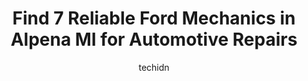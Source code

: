 ---
layout: ampstory
image: https://images.unsplash.com/photo-1617814086906-d847a8bc6fca?ixlib=rb-4.0.3&ixid=MnwxMjA3fDB8MHxwaG90by1wYWdlfHx8fGVufDB8fHx8&auto=format&fit=crop&w=640&h=853&q=80
author: techidn
featured: false
description: When it comes to finding reliable automotive experts in Alpena MI, USA, look no further than the 7 best Ford Mechanic in the area. With their exceptional skills and dedication to providing t
title: Find 7 Reliable Ford Mechanics in Alpena MI for Automotive Repairs
cover:
   title: Find 7 Reliable Ford Mechanics in Alpena MI for Automotive Repairs
   subtitle: Rickpate
   background: https://images.unsplash.com/photo-1617814086906-d847a8bc6fca?ixlib=rb-4.0.3&ixid=MnwxMjA3fDB8MHxwaG90by1wYWdlfHx8fGVufDB8fHx8&auto=format&fit=crop&w=640&h=853&q=80

pages: 
 - layout: thirds
   top: <h1>#1 R AUTO REPAIR LLC</h1>
   bottom: "<p>By far the best mechanic Ive ever used! He does a great job, his prices are fair and reasonable, he and the staff are all very nice and personable! He is always willing </p>"
   background: https://www.knot35.com/toplist/wp-content/uploads/2023/06/best-ford-mechanic-1-in-alpena-mi-1685842114.jpeg
   backgroundblur: true
 - layout: thirds
   top: <h1>#2 Northern Collision And Repair llc</h1>
   bottom: "<p>249 N Ripley St, Alpena, MI 49707, United States</p>"
   background: https://www.knot35.com/toplist/wp-content/uploads/2023/06/best-ford-mechanic-2-in-alpena-mi-1685842114.jpeg
   cta:
      link: https://www.knot35.com/toplist/find-7-reliable-ford-mechanics-in-alpena-mi-for-automotive-repairs/
      text: Find 7 Reliable Ford Mechanics in Alpena MI for Automotive Repairs
 - layout: thirds
   top: <h1>#3 Larrys Collision and Truck Stuff</h1>
   bottom: "<p>1212 U.S. 23 N, Alpena, MI 49707, United States</p>"
   background: https://www.knot35.com/toplist/wp-content/uploads/2023/06/best-ford-mechanic-3-in-alpena-mi-1685842114.jpeg
   cta:
      link: https://www.knot35.com/toplist/find-7-reliable-ford-mechanics-in-alpena-mi-for-automotive-repairs/
      text: Find 7 Reliable Ford Mechanics in Alpena MI for Automotive Repairs
 - layout: thirds
   top: <h1>#4 Bobs Muffler & Auto Repair</h1>
   bottom: "<p>2277 US-23 South, Alpena, MI 49707, United States</p>"
   background: https://images.unsplash.com/photo-1552083974-186346191183?ixlib=rb-4.0.3&ixid=MnwxMjA3fDB8MHxwaG90by1wYWdlfHx8fGVufDB8fHx8&auto=format&fit=crop&w=640&h=853&q=80
   cta:
      link: https://www.knot35.com/toplist/find-7-reliable-ford-mechanics-in-alpena-mi-for-automotive-repairs/
      text: Find 7 Reliable Ford Mechanics in Alpena MI for Automotive Repairs
 - layout: thirds
   top: <h1>#5 AJS Auto Services & Repair Shop</h1>
   bottom: "<p>2089 US-23, Alpena, MI 49707, United States</p>"
   background: https://images.unsplash.com/photo-1567360425618-1594206637d2?ixlib=rb-4.0.3&ixid=MnwxMjA3fDB8MHxwaG90by1wYWdlfHx8fGVufDB8fHx8&auto=format&fit=crop&w=640&h=853&q=80
   cta:
      link: https://www.knot35.com/toplist/find-7-reliable-ford-mechanics-in-alpena-mi-for-automotive-repairs/
      text: Find 7 Reliable Ford Mechanics in Alpena MI for Automotive Repairs
 - layout: thirds
   top: <h1>#6 Downtown 76</h1>
   bottom: "<p>201 E Chisholm St, Alpena, MI 49707, United States</p>"
   background: https://images.unsplash.com/photo-1522441815192-d9f04eb0615c?ixlib=rb-4.0.3&ixid=MnwxMjA3fDB8MHxwaG90by1wYWdlfHx8fGVufDB8fHx8&auto=format&fit=crop&w=640&h=853&q=80
   cta:
      link: https://www.knot35.com/toplist/find-7-reliable-ford-mechanics-in-alpena-mi-for-automotive-repairs/
      text: Find 7 Reliable Ford Mechanics in Alpena MI for Automotive Repairs
 - layout: thirds
   top: <h1>#7 Dicks Auto Services Llc</h1>
   bottom: "<p>2298 Diamond Point Rd, Alpena, MI 49707, United States</p>"
   background: https://images.unsplash.com/photo-1564951434112-64d74cc2a2d7?ixlib=rb-4.0.3&ixid=MnwxMjA3fDB8MHxwaG90by1wYWdlfHx8fGVufDB8fHx8&auto=format&fit=crop&w=640&h=853&q=80
   cta:
      link: https://www.knot35.com/toplist/find-7-reliable-ford-mechanics-in-alpena-mi-for-automotive-repairs/
      text: Find 7 Reliable Ford Mechanics in Alpena MI for Automotive Repairs
 - layout: thirds
   middle: Continue reading...
   background: https://images.unsplash.com/photo-1524169358666-79f22534bc6e?ixlib=rb-4.0.3&ixid=MnwxMjA3fDB8MHxwaG90by1wYWdlfHx8fGVufDB8fHx8&auto=format&fit=crop&w=640&h=853&q=80
   cta:
      link: https://www.knot35.com/toplist/find-7-reliable-ford-mechanics-in-alpena-mi-for-automotive-repairs/
      text: Find 7 Reliable Ford Mechanics in Alpena MI for Automotive Repairs
      
---
